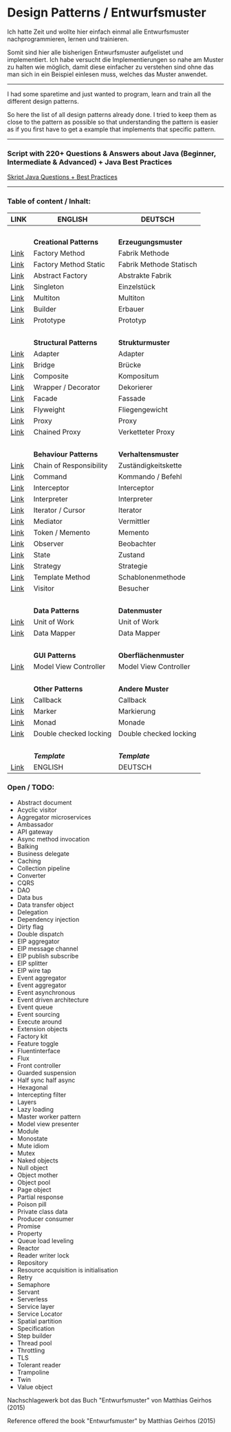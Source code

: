 # Design Patterns / Entwurfsmuster

Ich hatte Zeit und wollte hier einfach einmal alle Entwurfsmuster nachprogrammieren, lernen und  trainieren.

Somit sind hier alle bisherigen Entwurfsmuster aufgelistet und implementiert.
Ich habe versucht die Implementierungen so nahe am Muster zu halten wie möglich, damit diese einfacher zu verstehen sind ohne das man sich in ein Beispiel einlesen muss, welches das Muster anwendet.

---

I had some sparetime and just wanted to program, learn and train all the different design patterns.

So here the list of all design patterns already done. 
I tried to keep them as close to the pattern as possible so that understanding the pattern is easier as if you first have to get a example that implements that specific pattern.

----

### Script with 220+ Questions & Answers about Java (Beginner, Intermediate & Advanced) + Java Best Practices
[Skript Java Questions + Best Practices](https://github.com/mschoeffel/DesignPattern/tree/master/src/script/JavaQuestions.md)

----
### Table of content / Inhalt:
LINK | ENGLISH | DEUTSCH
----|----|----
&nbsp; | &nbsp; | &nbsp;
&nbsp; | **Creational Patterns** | **Erzeugungsmuster**
[Link](https://github.com/mschoeffel/DesignPattern/tree/master/src/creational_patterns/factory_method) | Factory Method | Fabrik Methode
[Link](https://github.com/mschoeffel/DesignPattern/tree/master/src/creational_patterns/factory_method_static) | Factory Method Static | Fabrik Methode Statisch
[Link](https://github.com/mschoeffel/DesignPattern/tree/master/src/creational_patterns/abstract_factory) | Abstract Factory | Abstrakte Fabrik
[Link](https://github.com/mschoeffel/DesignPattern/tree/master/src/creational_patterns/singleton) | Singleton | Einzelstück
[Link](https://github.com/mschoeffel/DesignPattern/tree/master/src/creational_patterns/multiton) | Multiton | Multiton
[Link](https://github.com/mschoeffel/DesignPattern/tree/master/src/creational_patterns/builder) | Builder | Erbauer
[Link](https://github.com/mschoeffel/DesignPattern/tree/master/src/creational_patterns/prototype) | Prototype | Prototyp
&nbsp;|&nbsp;| &nbsp;
&nbsp; | **Structural Patterns** | **Strukturmuster**
[Link](https://github.com/mschoeffel/DesignPattern/tree/master/src/structural_patterns/adapter) | Adapter | Adapter
[Link](https://github.com/mschoeffel/DesignPattern/tree/master/src/structural_patterns/bridge) | Bridge | Brücke
[Link](https://github.com/mschoeffel/DesignPattern/tree/master/src/structural_patterns/composite) | Composite | Kompositum
[Link](https://github.com/mschoeffel/DesignPattern/tree/master/src/structural_patterns/wrapper) | Wrapper / Decorator | Dekorierer
[Link](https://github.com/mschoeffel/DesignPattern/tree/master/src/structural_patterns/facade) | Facade | Fassade
[Link](https://github.com/mschoeffel/DesignPattern/tree/master/src/structural_patterns/flyweight) | Flyweight | Fliegengewicht
[Link](https://github.com/mschoeffel/DesignPattern/tree/master/src/structural_patterns/proxy) | Proxy | Proxy
[Link](https://github.com/mschoeffel/DesignPattern/tree/master/src/structural_patterns/chained_proxy) | Chained Proxy | Verketteter Proxy
&nbsp;|&nbsp;| &nbsp;
&nbsp; | **Behaviour Patterns** | **Verhaltensmuster**
[Link](https://github.com/mschoeffel/DesignPattern/tree/master/src/behaviour_patterns/chain_of_responsibility) | Chain of Responsibility | Zuständigkeitskette
[Link](https://github.com/mschoeffel/DesignPattern/tree/master/src/behaviour_patterns/command) | Command | Kommando / Befehl
[Link](https://github.com/mschoeffel/DesignPattern/tree/master/src/behaviour_patterns/interceptor) | Interceptor | Interceptor
[Link](https://github.com/mschoeffel/DesignPattern/tree/master/src/behaviour_patterns/interpreter) | Interpreter | Interpreter
[Link](https://github.com/mschoeffel/DesignPattern/tree/master/src/behaviour_patterns/iterator) | Iterator / Cursor | Iterator
[Link](https://github.com/mschoeffel/DesignPattern/tree/master/src/behaviour_patterns/mediator) | Mediator | Vermittler
[Link](https://github.com/mschoeffel/DesignPattern/tree/master/src/behaviour_patterns/memento) | Token / Memento | Memento
[Link](https://github.com/mschoeffel/DesignPattern/tree/master/src/behaviour_patterns/observer) | Observer | Beobachter
[Link](https://github.com/mschoeffel/DesignPattern/tree/master/src/behaviour_patterns/state) | State | Zustand
[Link](https://github.com/mschoeffel/DesignPattern/tree/master/src/behaviour_patterns/strategy) | Strategy | Strategie
[Link](https://github.com/mschoeffel/DesignPattern/tree/master/src/behaviour_patterns/template_method) | Template Method | Schablonenmethode
[Link](https://github.com/mschoeffel/DesignPattern/tree/master/src/behaviour_patterns/visitor) | Visitor | Besucher
&nbsp;|&nbsp;| &nbsp;
&nbsp; | **Data Patterns** | **Datenmuster**
[Link](https://github.com/mschoeffel/DesignPattern/tree/master/src/data_patterns/unit_of_work) | Unit of Work | Unit of Work
[Link](https://github.com/mschoeffel/DesignPattern/tree/master/src/data_patterns/data_mapper) | Data Mapper | Data Mapper
&nbsp;|&nbsp;| &nbsp;
&nbsp; | **GUI Patterns** | **Oberflächenmuster**
[Link](https://github.com/mschoeffel/DesignPattern/tree/master/src/gui_patterns/model_view_controller) | Model View Controller | Model View Controller
&nbsp;|&nbsp;| &nbsp;
&nbsp; | **Other Patterns** | **Andere Muster**
[Link](https://github.com/mschoeffel/DesignPattern/tree/master/src/other_patterns/callback) | Callback | Callback
[Link](https://github.com/mschoeffel/DesignPattern/tree/master/src/other_patterns/marker) | Marker | Markierung
[Link](https://github.com/mschoeffel/DesignPattern/tree/master/src/other_patterns/monad) | Monad | Monade
[Link](https://github.com/mschoeffel/DesignPattern/tree/master/src/other_patterns/double_checked_locking) | Double checked locking | Double checked locking
&nbsp;|&nbsp;| &nbsp;
&nbsp; | **_Template_** | **_Template_**
[Link]() | ENGLISH | DEUTSCH

### Open / TODO:
* Abstract document
* Acyclic visitor
* Aggregator microservices
* Ambassador
* API gateway
* Async method invocation
* Balking
* Business delegate
* Caching
* Collection pipeline
* Converter
* CQRS
* DAO
* Data bus
* Data transfer object
* Delegation
* Dependency injection
* Dirty flag
* Double dispatch
* EIP aggregator
* EIP message channel
* EIP publish subscribe
* EIP splitter
* EIP wire tap
* Event aggregator
* Event aggregator
* Event asynchronous
* Event driven architecture
* Event queue
* Event sourcing
* Execute around
* Extension objects
* Factory kit
* Feature toggle
* Fluentinterface
* Flux
* Front controller
* Guarded suspension
* Half sync half async
* Hexagonal
* Intercepting filter
* Layers
* Lazy loading
* Master worker pattern
* Model view presenter
* Module
* Monostate
* Mute idiom
* Mutex
* Naked objects
* Null object
* Object mother
* Object pool
* Page object
* Partial response
* Poison pill
* Private class data
* Producer consumer
* Promise
* Property
* Queue load leveling
* Reactor
* Reader writer lock
* Repository
* Resource acquisition is initialisation
* Retry
* Semaphore
* Servant
* Serverless
* Service layer
* Service Locator
* Spatial partition
* Specification
* Step builder
* Thread pool
* Throttling
* TLS
* Tolerant reader
* Trampoline
* Twin
* Value object


Nachschlagewerk bot das Buch "Entwurfsmuster" von Matthias Geirhos (2015)

Reference offered the book "Entwurfsmuster" by Matthias Geirhos (2015) 